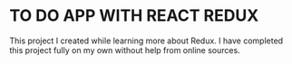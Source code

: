 # TO DO APP WITH REACT REDUX

This project I created while learning more about Redux.
I have completed this project fully on my own without help from online sources.